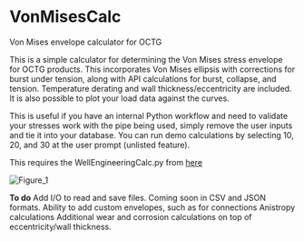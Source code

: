 # VonMisesCalc
Von Mises envelope calculator for OCTG

This is a simple calculator for determining the Von Mises stress envelope for OCTG products. This incorporates Von Mises ellipsis with corrections for burst under tension, along with API calculations for burst, collapse, and tension. Temperature derating and wall thickness/eccentricity are included. It is also possible to plot your load data against the curves.

This is useful if you have an internal Python workflow and need to validate your stresses work with the pipe being used, simply remove the user inputs and tie it into your database. You can run demo calculations by selecting 10, 20, and 30 at the user prompt (unlisted feature).

This requires the WellEngineeringCalc.py from [here](https://github.com/jack-charles/WellEngineeringCalc)

![Figure_1](https://github.com/user-attachments/assets/4d2e65bd-2bf1-4ef6-a022-602bce6a6484)

**To do**
Add I/O to read and save files. Coming soon in CSV and JSON formats.
Ability to add custom envelopes, such as for connections
Anistropy calculations
Additional wear and corrosion calculations on top of eccentricity/wall thickness.
